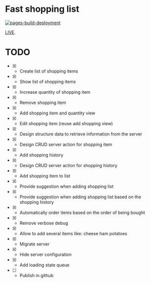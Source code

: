 # Fast shopping list

[![pages-build-deployment](https://github.com/JGEsteves89/fast-shopping-list/actions/workflows/pages/pages-build-deployment/badge.svg?branch=gh-pages)](https://github.com/JGEsteves89/fast-shopping-list/actions/workflows/pages/pages-build-deployment)

[LIVE](https://jgesteves89.github.io/fast-shopping-list/).

# TODO

-   [x] -   Create list of shopping items
-   [x] -   Show list of shopping items
-   [x] -   Increase quantity of shopping item
-   [x] -   Remove shopping item
-   [x] -   Add shopping item and quantity view
-   [x] -   Edit shopping item (reuse add shopping view)
-   [x] -   Design structure data to retrieve information from the server
-   [x] -   Design CRUD server action for shopping item
-   [x] -   Add shopping history
-   [x] -   Design CRUD server action for shopping history
-   [x] -   Add shopping item to list
-   [x] -   Provide suggestion when adding shopping list
-   [x] -   Provide suggestion when adding shopping list based on the shopping history
-   [x] -   Automatically order items based on the order of being bought
-   [x] -   Remove verbose debug
-   [x] -   Allow to add several items like: cheese ham potatoes
-   [x] -   Migrate server
-   [x] -   Hide server configuration
-   [x] -   Add loading state queue
-   [ ] -   Publish in github

